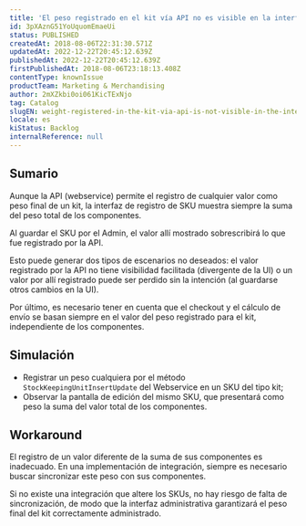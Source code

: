```yaml
---
title: 'El peso registrado en el kit vía API no es visible en la interfaz'
id: 3pXAznG51YoUquomEmaeUi
status: PUBLISHED
createdAt: 2018-08-06T22:31:30.571Z
updatedAt: 2022-12-22T20:45:12.639Z
publishedAt: 2022-12-22T20:45:12.639Z
firstPublishedAt: 2018-08-06T23:18:13.408Z
contentType: knownIssue
productTeam: Marketing & Merchandising
author: 2mXZkbi0oi061KicTExNjo
tag: Catalog
slugEN: weight-registered-in-the-kit-via-api-is-not-visible-in-the-interface
locale: es
kiStatus: Backlog
internalReference: null
---
```


## Sumario

Aunque la API (webservice) permite el registro de cualquier valor como peso final de un kit, la interfaz de registro de SKU muestra siempre la suma del peso total de los componentes.

Al guardar el SKU por el Admin, el valor allí mostrado sobrescribirá lo que fue registrado por la API.

Esto puede generar dos tipos de escenarios no deseados: el valor registrado por la API no tiene visibilidad facilitada (divergente de la UI) o un valor por allí registrado puede ser perdido sin la intención (al guardarse otros cambios en la UI).

Por último, es necesario tener en cuenta que el checkout y el cálculo de envío se basan siempre en el valor del peso registrado para el kit, independiente de los componentes.

## Simulación

- Registrar un peso cualquiera por el método `StockKeepingUnitInsertUpdate` del Webservice en un SKU del tipo kit;
- Observar la pantalla de edición del mismo SKU, que presentará como peso la suma del valor total de los componentes.

## Workaround

El registro de un valor diferente de la suma de sus componentes es inadecuado. En una implementación de integración, siempre es necesario buscar sincronizar este peso con sus componentes.

Si no existe una integración que altere los SKUs, no hay riesgo de falta de sincronización, de modo que la interfaz administrativa garantizará el peso final del kit correctamente administrado.

